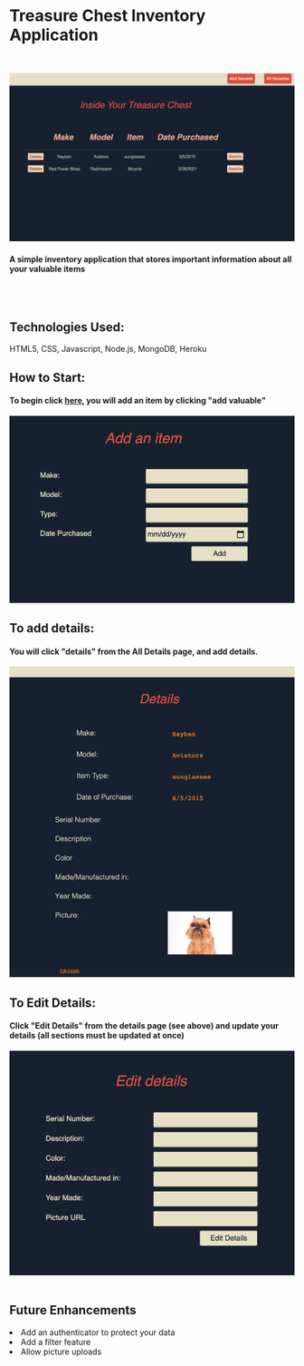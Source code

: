 # Treasure Chest Inventory Application
<br>

![Treasure Chest](public/images/treasure_chest.jpg.png)
#### A simple inventory application that stores important information about all your valuable items
<br><br>

## Technologies Used:
HTML5, CSS, Javascript, Node.js, MongoDB, Heroku

## How to Start:
#### To begin click <a href="https://treasure-chest-inventory.herokuapp.com/valuables">here</a>, you will add an item by clicking "add valuable"
![Treasure Chest](public/images/Add.jpg)

## To add details:
#### You will click "details" from the <strong> All Details</strong> page, and add details.
![Treasure Chest](public/images/Details.jpg.png)

## To Edit Details: 
#### Click "Edit Details" from the details page (see above) and update your details (all sections must be updated at once)
![Treasure Chest](public/images/edit.png)
<br><br>

## Future Enhancements
<li>Add an authenticator to protect your data
<li> Add a filter feature
<li> Allow picture uploads


